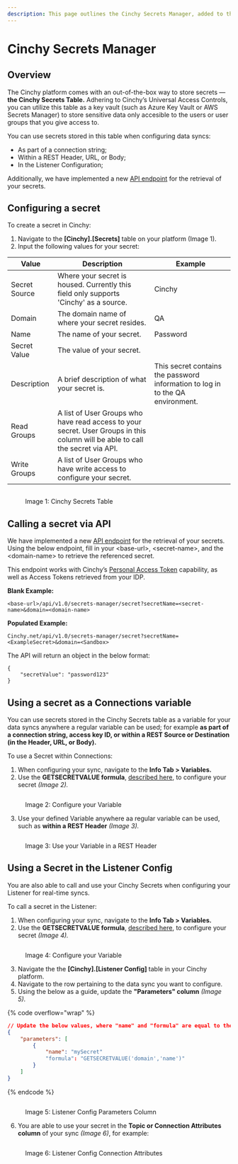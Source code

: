 ```yaml
---
description: This page outlines the Cinchy Secrets Manager, added to the platform in v5.7.
---
```


# Cinchy Secrets Manager

## Overview

The Cinchy platform comes with an out-of-the-box way to store secrets — **the Cinchy Secrets Table.** Adhering to Cinchy’s Universal Access Controls, you can utilize this table as a key vault (such as Azure Key Vault or AWS Secrets Manager) to store sensitive data only accesible to the users or user groups that you give access to.

You can use secrets stored in this table when configuring data syncs:

* As part of a connection string;
* Within a REST Header, URL, or Body;
* In the Listener Configuration;

Additionally, we have implemented a new [API endpoint](broken-reference) for the retrieval of your secrets.

## Configuring a secret

To create a secret in Cinchy:

1. Navigate to the **\[Cinchy].\[Secrets]** table on your platform (Image 1).
2. Input the following values for your secret:

| Value         | Description                                                                                                                    | Example                                                                        |
| ------------- | ------------------------------------------------------------------------------------------------------------------------------ | ------------------------------------------------------------------------------ |
| Secret Source | Where your secret is housed. Currently this field only supports 'Cinchy' as a source.                                          | Cinchy                                                                         |
| Domain        | The domain name of where your secret resides.                                                                                  | QA                                                                             |
| Name          | The name of your secret.                                                                                                       | Password                                                                       |
| Secret Value  | The value of your secret.                                                                                                      |                                                                                |
| Description   | A brief description of what your secret is.                                                                                    | This secret contains the password information to log in to the QA environment. |
| Read Groups   | A list of User Groups who have read access to your secret. User Groups in this column will be able to call the secret via API. |                                                                                |
| Write Groups  | A list of User Groups who have write access to configure your secret.                                                          |                                                                                |

<figure><img src="../../.gitbook/assets/image (6).png" alt=""><figcaption><p>Image 1: Cinchy Secrets Table</p></figcaption></figure>

## Calling a secret via API

We have implemented a new [API endpoint](broken-reference) for the retrieval of your secrets. Using the below endpoint, fill in your \<base-url>, \<secret-name>, and the \<domain-name> to retrieve the referenced secret.

This endpoint works with Cinchy’s [Personal Access Token](../user-guides/user-preferences/personal-access-tokens.md) capability, as well as Access Tokens retrieved from your IDP.

**Blank Example:**

```
<base-url>/api/v1.0/secrets-manager/secret?secretName=<secret-name>&domain=<domain-name>
```

**Populated Example:**

```
Cinchy.net/api/v1.0/secrets-manager/secret?secretName=<ExampleSecret>&domain=<Sandbox>
```

The API will return an object in the below format:

```
{
    "secretValue": "password123"
}
```

## Using a secret as a Connections variable

You can use secrets stored in the Cinchy Secrets table as a variable for your data syncs anywhere a regular variable can be used; for example **as part of a connection string, access key ID, or within a REST Source or Destination (in the Header, URL, or Body).**

To use a Secret within Connections:

1. When configuring your sync, navigate to the **Info Tab > Variables.**
2. Use the **GETSECRETVALUE formula**, [described here](../../data-syncs/building-data-syncs/advanced-settings/variables.md#2.-supported-formulas), to configure your secret _(Image 2)._

<figure><img src="../../.gitbook/assets/image (2).png" alt=""><figcaption><p>Image 2: Configure your Variable</p></figcaption></figure>

3. Use your defined Variable anywhere aa regular variable can be used, such as **within a REST Header** _(Image 3)._

<figure><img src="../../.gitbook/assets/image (4).png" alt=""><figcaption><p>Image 3: Use your Variable in a REST Header</p></figcaption></figure>

## Using a Secret in the Listener Config

You are also able to call and use your Cinchy Secrets when configuring your Listener for real-time syncs.

To call a secret in the Listener:

1. When configuring your sync, navigate to the **Info Tab > Variables.**
2. Use the **GETSECRETVALUE formula**, [described here](../../data-syncs/building-data-syncs/advanced-settings/variables.md#2.-supported-formulas), to configure your secret _(Image 4)._

<figure><img src="../../.gitbook/assets/image.png" alt=""><figcaption><p>Image 4: Configure your Variable</p></figcaption></figure>

3. Navigate the the **\[Cinchy].\[Listener Config]** table in your Cinchy platform.
4. Navigate to the row pertaining to the data sync you want to configure.
5. Using the below as a guide, update the **"Parameters" column** _(Image 5)._

{% code overflow="wrap" %}
```json
// Update the below values, where "name" and "formula" are equal to the values set in step 2.
{
    "parameters": [
        {
            "name": "mySecret"
            "formula": "GETSECRETVALUE('domain','name')"
        }
    ]
}
```
{% endcode %}

<figure><img src="../../.gitbook/assets/image (22).png" alt=""><figcaption><p>Image 5: Listener Config Parameters Column</p></figcaption></figure>

6. You are able to use your secret in the **Topic or Connection Attributes column** of your sync _(Image 6)_, for example:

<figure><img src="../../.gitbook/assets/image (7).png" alt=""><figcaption><p>Image 6: Listener Config Connection Attributes</p></figcaption></figure>
